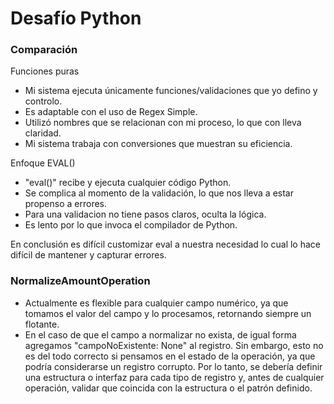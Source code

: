 # Desafío Python

### Comparación

Funciones puras

- Mi sistema ejecuta únicamente funciones/validaciones que yo defino y controlo.
- Es adaptable con el uso de Regex Simple.
- Utilizó nombres que se relacionan con mi proceso, lo que con lleva claridad.
- Mi sistema trabaja con conversiones que muestran su eficiencia.

Enfoque EVAL()

- "eval()" recibe y ejecuta cualquier código Python.
- Se complica al momento de la validación, lo que nos lleva a estar propenso a errores.
- Para una validacion no tiene pasos claros, oculta la lógica.
- Es lento por lo que invoca el compilador de Python.

En conclusión es difícil customizar eval a nuestra necesidad lo cual lo hace difícil de mantener y capturar errores.

### NormalizeAmountOperation

- Actualmente es flexible para cualquier campo numérico, ya que tomamos el valor del campo y lo procesamos, retornando siempre un flotante.
- En el caso de que el campo a normalizar no exista, de igual forma agregamos "campoNoExistente: None" al registro. Sin embargo, esto no es del todo correcto si pensamos en el estado de la operación, ya que podría considerarse un registro corrupto. Por lo tanto, se debería definir una estructura o interfaz para cada tipo de registro y, antes de cualquier operación, validar que coincida con la estructura o el patrón definido.
